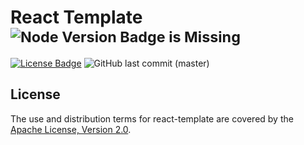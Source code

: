 # React Template <sup>![Node Version Badge is Missing][node version badge]</sup>

[![License Badge][license badge]](https://www.apache.org/licenses/LICENSE-2.0)
![GitHub last commit (master)](https://img.shields.io/github/last-commit/QubitPi/react-template/master?logo=github&style=for-the-badge)

## License

The use and distribution terms for react-template are covered by the [Apache License, Version 2.0].

[Apache License, Version 2.0]: http://www.apache.org/licenses/LICENSE-2.0.html
[license badge]: https://img.shields.io/badge/Apache%202.0-F25910.svg?style=for-the-badge&logo=Apache&logoColor=white
[node version badge]: https://img.shields.io/badge/NODE-18-339933?logo=Node.js&logoColor=white&labelColor=66cc33&style=for-the-badge
